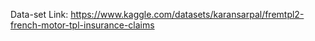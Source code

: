 Data-set Link:
https://www.kaggle.com/datasets/karansarpal/fremtpl2-french-motor-tpl-insurance-claims
